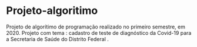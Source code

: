 # Projeto-algoritimo
Projeto de algorítimo de programação realizado no primeiro semestre, em 2020.
Projeto com tema : cadastro de teste de diagnóstico da Covid-19 para a Secretaria de Saúde do Distrito Federal .
